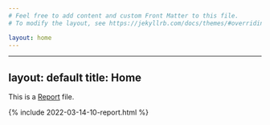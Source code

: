 ```yaml
---
# Feel free to add content and custom Front Matter to this file.
# To modify the layout, see https://jekyllrb.com/docs/themes/#overriding-theme-defaults

layout: home
---
```


---
layout: default
title: Home
---

This is a [Report](https://danubetech.github.io/did-resolution-test-suite/reports/report.html) file.

{% include 2022-03-14-10-report.html %}
